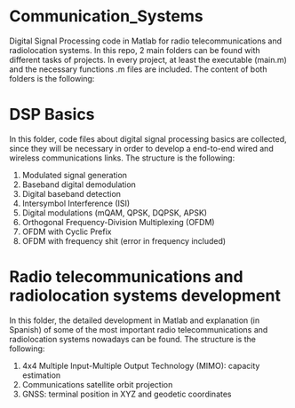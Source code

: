 # Communication_Systems
Digital Signal Processing code in Matlab for radio telecommunications and radiolocation systems.
In this repo, 2 main folders can be found with different tasks of projects. In every project, at least the executable (main.m) and the necessary functions .m files are included. The content of both folders is the following:

# DSP Basics
In this folder, code files about digital signal processing basics are collected, since they will be necessary in order to develop a end-to-end wired and wireless communications links.
The structure is the following:
1. Modulated signal generation
2. Baseband digital demodulation
3. Digital baseband detection
4. Intersymbol Interference (ISI)
5. Digital modulations (mQAM, QPSK, DQPSK, APSK)
6. Orthogonal Frequency-Division Multiplexing (OFDM)
7. OFDM with Cyclic Prefix
8. OFDM with frequency shit (error in frequency included)

# Radio telecommunications and radiolocation systems development
In this folder, the detailed development in Matlab and explanation (in Spanish) of some of the most important radio telecommunications and radiolocation systems nowadays can be found. The structure is the following:
1. 4x4 Multiple Input-Multiple Output Technology (MIMO): capacity estimation
2. Communications satellite orbit projection
3. GNSS: terminal position in XYZ and geodetic coordinates
